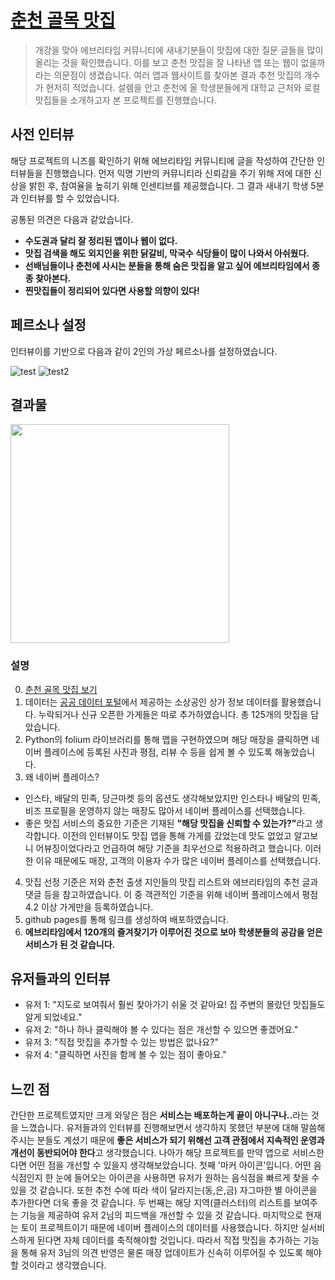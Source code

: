 # [춘천 골목 맛집](https://junghosub.github.io/chuncheon_matzip/)
> 개강을 맞아 에브리타임 커뮤니티에 새내기분들이 맛집에 대한 질문 글들을 많이 올리는 것을 확인했습니다. 이를 보고 춘천 맛집을 잘 나타낸 앱 또는 웹이 없을까라는 의문점이 생겼습니다. 여러 앱과 웹사이트를 찾아본 결과 추천 맛집의 개수가 현저히 적었습니다. 설렘을 안고 춘천에 올 학생분들에게 대학교 근처와 로컬 맛집들을 소개하고자 본 프로젝트를 진행했습니다.

## 사전 인터뷰
해당 프로젝트의 니즈를 확인하기 위해 에브리타임 커뮤니티에 글을 작성하여 간단한 인터뷰들을 진행했습니다. 먼저 익명 기반의 커뮤니티라 신뢰감을 주기 위해 저에 대한 신상을 밝힌 후, 참여율을 높히기 위해 인센티브를 제공했습니다. 그 결과 새내기 학생 5분과 인터뷰를 할 수 있었습니다.

공통된 의견은 다음과 같았습니다.
<b>
- 수도권과 달리 잘 정리된 앱이나 웹이 없다.
- 맛집 검색을 해도 외지인을 위한 닭갈비, 막국수 식당들이 많이 나와서 아쉬웠다.
- 선배님들이나 춘천에 사시는 분들을 통해 숨은 맛집을 알고 싶어 에브리타임에서 종종 찾아본다.
- 찐맛집들이 정리되어 있다면 사용할 의향이 있다!
</b>

## 페르소나 설정
인터뷰이를 기반으로 다음과 같이 2인의 가상 페르소나를 설정하였습니다.

![test](https://user-images.githubusercontent.com/72376781/157675006-219eccfb-a72d-4579-9341-272f3cd71264.png)
![test2](https://user-images.githubusercontent.com/72376781/157675023-a56e6453-59c6-42e7-af80-45efaacc1605.png)

## 결과물
<p align = 'left'>
<img src = "https://user-images.githubusercontent.com/72376781/157675165-9ef0bda2-0ab1-41f1-981a-96fb20ec866e.gif" width = "350">
</p>

### 설명
0. [춘천 골목 맛집 보기](https://junghosub.github.io/chucheon_matzip/)
1. 데이터는 [공공 데이터 포털](https://www.data.go.kr/data/15083033/fileData.do)에서 제공하는 소상공인 상가 정보 데이터를 활용했습니다. 누락되거나 신규 오픈한 가게들은 따로 추가하였습니다. 총 125개의 맛집을 담았습니다.
2. Python의 folium 라이브러리를 통해 맵을 구현하였으며 해당 매장을 클릭하면 네이버 플레이스에 등록된 사진과 평점, 리뷰 수 등을 쉽게 볼 수 있도록 해놓았습니다.
3. 왜 네이버 플레이스?
- 인스타, 배달의 민족, 당근마켓 등의 옵션도 생각해보았지만 인스타나 배달의 민족, 비즈 프로필을 운영하지 않는 매장도 많아서 네이버 플레이스를 선택했습니다.
- 좋은 맛집 서비스의 중요한 기준은 기재된 <b>"해당 맛집을 신뢰할 수 있는가?"</b>라고 생각합니다. 이전의 인터뷰이도 맛집 앱을 통해 가게를 갔었는데 맛도 없었고 알고보니 어뷰징이었다라고 언급하여 해당 기준을 최우선으로 적용하려고 했습니다. 이러한 이유 때문에도 매장, 고객의 이용자 수가 많은 네이버 플레이스를 선택했습니다.
4. 맛집 선정 기준은 저와 춘천 출생 지인들의 맛집 리스트와 에브리타임의 추천 글과 댓글 등을 참고하였습니다. 이 중 객관적인 기준을 위해 네이버 플레이스에서 평점 4.2 이상 가게만을 등록하였습니다.   
5. github pages를 통해 링크를 생성하여 배포하였습니다.
6. <b> 에브리타임에서 120개의 즐겨찾기가 이루어진 것으로 보아 학생분들의 공감을 얻은 서비스가 된 것 같습니다. </b>

## 유저들과의 인터뷰
- 유저 1: "지도로 보여줘서 훨씬 찾아가기 쉬울 것 같아요! 집 주변의 몰랐던 맛집들도 알게 되었네요."
- 유저 2: "하나 하나 클릭해야 볼 수 있다는 점은 개선할 수 있으면 좋겠어요." 
- 유저 3: "직접 맛집을 추가할 수 있는 방법은 없나요?"
- 유저 4: "클릭하면 사진을 함께 볼 수 있는 점이 좋아요."

## 느낀 점
간단한 프로젝트였지만 크게 와닿은 점은 <b>서비스는 배포하는게 끝이 아니구나..</b>라는 것을 느꼈습니다. 유저들과의 인터뷰를 진행해보면서 생각하지 못했던 부분에 대해 말씀해주시는 분들도 계셨기 때문에 <b>좋은 서비스가 되기 위해선 고객 관점에서 지속적인 운영과 개선이 동반되어야 한다</b>고 생각했습니다. 나아가 해당 프로젝트를 만약 앱으로 서비스한다면 어떤 점을 개선할 수 있을지 생각해보았습니다. 첫째 '마커 아이콘'입니다. 어떤 음식점인지 한 눈에 들어오는 아이콘을 사용하면 유저가 원하는 음식점을 빠르게 찾을 수 있을 것 같습니다. 또한 추천 수에 따라 색이 달라지는(동,은,금) 자그마한 별 아이콘을 추가한다면 더욱 좋을 것 같습니다. 두 번째는 해당 지역(클러스터)의 리스트를 보여주는 기능을 제공하여 유저 2님의 피드백을 개선할 수 있을 것 같습니다. 마지막으로 현재는 토이 프로젝트이기 때문에 네이버 플레이스의 데이터를 사용했습니다. 하지만 실서비스하게 된다면 자체 데이터를 축적해야할 것입니다. 따라서 직접 맛집을 추가하는 기능을 통해 유저 3님의 의견 반영은 물론 매장 업데이트가 신속히 이루어질 수 있도록 해야할 것이라고 생각했습니다.
